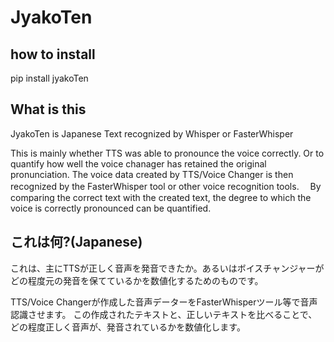# JyakoTen
## how to install
pip install jyakoTen

## What is this
JyakoTen is Japanese Text recognized by Whisper or FasterWhisper

This is mainly whether TTS was able to pronounce the voice correctly. Or to quantify how well the voice chanager has retained the original pronunciation.
The voice data created by TTS/Voice Changer is then recognized by the FasterWhisper tool or other voice recognition tools.
　By comparing the correct text with the created text, the degree to which the voice is correctly pronounced can be quantified.


## これは何?(Japanese)
これは、主にTTSが正しく音声を発音できたか。あるいはボイスチャンジャーがどの程度元の発音を保てているかを数値化するためのものです。

TTS/Voice Changerが作成した音声データーをFasterWhisperツール等で音声認識させます。
この作成されたテキストと、正しいテキストを比べることで、どの程度正しく音声が、発音されているかを数値化します。